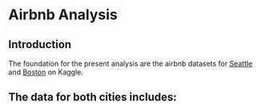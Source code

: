 # Airbnb Analysis

## Introduction
The foundation for the present analysis are the airbnb datasets for [Seattle](https://www.kaggle.com/datasets/airbnb/seattle) and [Boston](https://www.kaggle.com/datasets/airbnb/boston) on Kaggle.

The data for both cities includes:
- 
